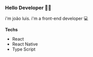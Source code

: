 ### Hello Developer 👋😄

<p>i'm joão luis. i'm a front-end developer 💻</p>

<strong>Techs</strong>

<ul>
  <li>React</li>
  <li>React Native</li>
  <li>Type Script</li>
</ul>


